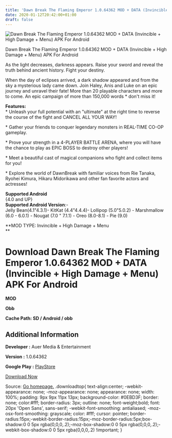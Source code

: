 ```yaml
---
title: 'Dawn Break The Flaming Emperor 1.0.64362 MOD + DATA (Invincible + High Damage + Menu) APK For Android'
date: 2020-01-12T20:42:00+01:00
draft: false
---
```


![Dawn Break The Flaming Emperor 1.0.64362 MOD + DATA (Invincible + High Damage + Menu) APK For Android](https://i1.wp.com/apkhome.net/wp-content/uploads/2020/01/Dawn-Break-The-Flaming-Emperor-1.0.64362-MOD-Invincible-High-Damage-Menu.png "Dawn Break The Flaming Emperor 1.0.64362 MOD + DATA (Invincible + High Damage + Menu) APK For Android")

  

Dawn Break The Flaming Emperor 1.0.64362 MOD + DATA (Invincible + High Damage + Menu) APK For Android

As the light decreases, darkness appears. Raise your sword and reveal the truth behind ancient history. Fight your destiny.

When the day of eclipses arrived, a dark shadow appeared and from the sky a mysterious lady came down. Join Haley, Anis and Luke on an epic journey and unravel their fate! More than 20 playable characters and more to come. An epic campaign of more than 150,000 words \* don't miss it!

**Features:**  
\* Unleash your full potential with an "ultimate" at the right time to reverse the course of the fight and CANCEL ALL YOUR WAY!

\* Gather your friends to conquer legendary monsters in REAL-TIME CO-OP gameplay.

\* Prove your strength in a 4-PLAYER BATTLE ARENA, where you will have the chance to play as EPIC BOSS to destroy other players!

\* Meet a beautiful cast of magical companions who fight and collect items for you!

\* Explore the world of DawnBreak with familiar voices from Rie Tanaka, Ryohei Kimura, Hikaru Midorikawa and other fan favorite actors and actresses!

**Supported Android**  
{4.0 and UP}  
**Supported Android Version**:-  
Jelly Bean(4.1"4.3.1)- KitKat (4.4"4.4.4)- Lollipop (5.0"5.0.2) - Marshmallow (6.0 - 6.0.1) - Nougat (7.0 " 7.1.1) - Oreo (8.0-8.1) - Pie (9.0)

**MOD TYPE: Invincible + High Damage + Menu  
**

Download Dawn Break The Flaming Emperor 1.0.64362 MOD + DATA (Invincible + High Damage + Menu) APK For Android
==============================================================================================================

**MOD**

**Obb**

  
**Cache Path: SD / Android / obb**

Additional Information
----------------------

**Developer :** Auer Media & Entertainment

**Version :** 1.0.64362

**Google Play :** [PlayStore](https://play.google.com/store/apps/details?id=com.auer.dawnbreak)

  

[Download Now](https://store4app.co/post/dawn-break-the-flaming-emperor-1-0-64362-mod-data-invincible-high-damage-menu-apk-for-android_1578856532)

  
Source: [Go homepage.](https://store4app.co/post/dawn-break-the-flaming-emperor-1-0-64362-mod-data-invincible-high-damage-menu-apk-for-android_1578856532) .downloadtop{ text-align:center; -webkit-appearance: none; -moz-appearance: none; appearance: none; width: 100%; padding: 9px 9px 11px 13px; background-color: #0EBD3F; border: none; color:#fff; border-radius: 3px; outline: none; font-weight;bold; font: 20px 'Open Sans', sans-serif; -webkit-font-smoothing: antialiased; -moz-osx-font-smoothing: grayscale; color: #fff; cursor: pointer; border-radius:15px;-webkit-border-radius:15px;-moz-border-radius:5px;box-shadow:0 0 5px rgba(0,0,0,.2);-moz-box-shadow:0 0 5px rgba(0,0,0,.2);-webkit-box-shadow:0 0 5px rgba(0,0,0,.2) !important; }